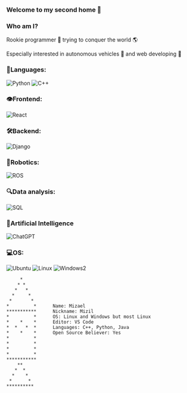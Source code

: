 ### Welcome to my second home 👋
### Who am I?
Rookie programmer :rocket: trying to conquer the world :earth_americas: 

Especially interested in autonomous vehicles 🚗 and web developing 📄

### 📖Languages:
<div display="flex">
  <img src="https://img.shields.io/badge/Python-FFD43B?style=for-the-badge&logo=python&logoColor=blue" alt="Python"/>
  <img src="https://img.shields.io/badge/C%2B%2B-00599C?style=for-the-badge&logo=c%2B%2B&logoColor=white" alt="C++"/>
</div>

### 👁️Frontend:
<div display="flex">
  <img src="https://img.shields.io/badge/React-20232A?style=for-the-badge&logo=react&logoColor=61DAFB" alt="React"/>
</div>

### 🛠️Backend:
<div display="flex">
  <img src="https://img.shields.io/badge/Django-092E20?style=for-the-badge&logo=django&logoColor=green" alt="Django"/>
</div>

### 🤖Robotics:
<div display="flex">
  <img src="https://img.shields.io/badge/ROS-22314E?style=for-the-badge&logo=ROS&logoColor=white" alt="ROS"/>
</div>

### 🔍Data analysis:
<div display="flex">
  <img src="https://img.shields.io/badge/MySQL-00000F?style=for-the-badge&logo=mysql&logoColor=white" alt="SQL"/>
</div>

### 🧠Artificial Intelligence
<div display="flex">
  <img src="https://img.shields.io/badge/chatGPT-74aa9c?style=for-the-badge&logo=openai&logoColor=white" alt="ChatGPT"/>
</div>

### 💻OS:
<div display="flex">
  <img src="https://img.shields.io/badge/Ubuntu-E95420?style=for-the-badge&logo=ubuntu&logoColor=white" alt="Ubuntu"/>
  <img src="https://img.shields.io/badge/Linux-FCC624?style=for-the-badge&logo=linux&logoColor=black" alt="Linux"/>
  <img src="https://img.shields.io/badge/Windows-0078D6?style=for-the-badge&logo=windows&logoColor=white" alt="Windows2"/>
</div>





```  
     *
    * *
   *   *
  *     *
 *       *
*         *      Name: Mizael
***********      Nickname: Mizil 
*         *      OS: Linux and Windows but most Linux
*    *    *      Editor: VS Code
*  *   *  *      Languages: C++, Python, Java
*    *    *      Open Source Believer: Yes
*         *
*         *
*         *
*         *
***********
    **
   *  *
  *    *
 *      *
**********        
```


<!--
**ElMizil/ElMizil** is a ✨ _special_ ✨ repository because its `README.md` (this file) appears on your GitHub profile.

Here are some ideas to get you started:

- 🔭 I’m currently working on ...
- 🌱 I’m currently learning ...
- 👯 I’m looking to collaborate on ...
- 🤔 I’m looking for help with ...
- 💬 Ask me about ...
- 📫 How to reach me: ...
- 😄 Pronouns: ...
- ⚡ Fun fact: ...
-->
